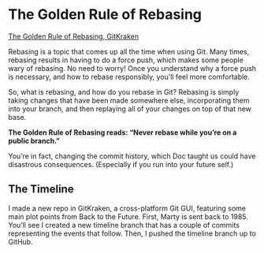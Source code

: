 # The Golden Rule of Rebasing
[The Golden Rule of Rebasing, GitKraken](https://blog.axosoft.com/2016/10/20/golden-rule-of-rebasing-in-git/)

Rebasing is a topic that comes up all the time when using Git. Many times, rebasing results in having to do a force push, which makes some people wary of rebasing. No need to worry! Once you understand why a force push is necessary, and how to rebase responsibly, you’ll feel more comfortable.

So, what is rebasing, and how do you rebase in Git? Rebasing is simply taking changes that have been made somewhere else, incorporating them into your branch, and then replaying all of your changes on top of that new base.

**The Golden Rule of Rebasing reads: “Never rebase while you’re on a public branch.”**

You’re in fact, changing the commit history, which Doc taught us could have disastrous consequences. (Especially if you run into your future self.)

## The Timeline
I made a new repo in GitKraken, a cross-platform Git GUI, featuring some main plot points from Back to the Future. First, Marty is sent back to 1985. You’ll see I created a new timeline branch that has a couple of commits representing the events that follow. Then, I pushed the timeline branch up to GitHub.